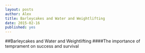 ```yaml
---
layout: posts
author: Alex
title: Barleycakes and Water and Weightlifting
date: 2015-02-16
published: yes
---
```


##Barleycakes and Water and Weightlifting
####The importance of temprament on success and survival

